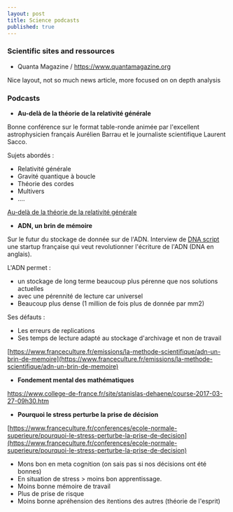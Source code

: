 ```yaml
---
layout: post
title: Science podcasts
published: true
---
```


### Scientific sites and ressources 

* Quanta Magazine / https://www.quantamagazine.org

Nice layout, not so much news article, more focused on on depth analysis

### Podcasts


* **Au-delà de la théorie de la relativité générale**

Bonne conférence sur le format table-ronde animée par l'excellent astrophysicien français Aurélien Barrau et le journaliste scientifique Laurent Sacco.

Sujets abordés :

* Relativité générale
* Gravité quantique à boucle
* Théorie des cordes
* Multivers
* ....

[Au-delà de la théorie de la relativité générale](https://www.franceculture.fr/conferences/bibliotheque-publique-dinformation/au-dela-de-la-theorie-de-la-relativite-generale)

* **ADN, un brin de mémoire**

Sur le futur du stockage de donnée sur de l'ADN.
Interview de [DNA script](http://dnascript.co/) une startup française qui veut revolutionner l'écriture de l'ADN (DNA en anglais).

L'ADN permet :

* un stockage de long terme beaucoup plus pérenne que nos solutions actuelles
* avec une pérennité de lecture car universel
* Beaucoup plus dense (1 million de fois plus de donnée par mm2)

Ses défauts :

* Les erreurs de replications
* Ses temps de lecture adapté au stockage d'archivage et non de travail

[https://www.franceculture.fr/emissions/la-methode-scientifique/adn-un-brin-de-memoire](https://www.franceculture.fr/emissions/la-methode-scientifique/adn-un-brin-de-memoire)


* **Fondement mental des mathématiques**

https://www.college-de-france.fr/site/stanislas-dehaene/course-2017-03-27-09h30.htm


* **Pourquoi le stress perturbe la prise de décision**

[https://www.franceculture.fr/conferences/ecole-normale-superieure/pourquoi-le-stress-perturbe-la-prise-de-decision](https://www.franceculture.fr/conferences/ecole-normale-superieure/pourquoi-le-stress-perturbe-la-prise-de-decision)


* Mons bon en meta cognition (on sais pas si nos décisions ont été bonnes)
* En situation de stress > moins bon apprentissage.
* Moins bonne mémoire de travail
* Plus de prise de risque
* Moins bonne apréhension des itentions des autres (théorie de l'esprit)

